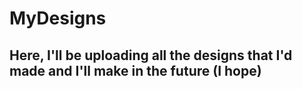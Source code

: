 # MyDesigns
## Here, I'll be uploading all the designs that I'd made and I'll make in the future (I hope)
